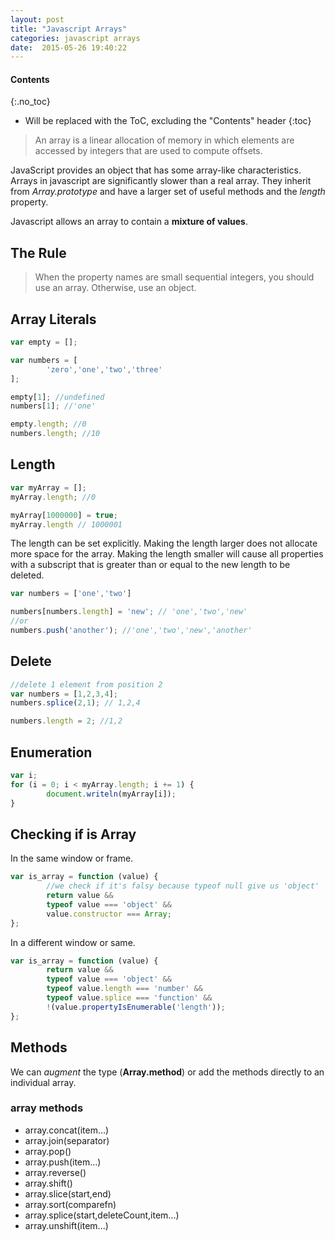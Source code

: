 ```yaml
---
layout: post
title: "Javascript Arrays"
categories: javascript arrays
date:  2015-05-26 19:40:22
---
```


#### Contents
{:.no_toc}

* Will be replaced with the ToC, excluding the "Contents" header
{:toc}

> An array is a linear allocation of memory in which elements are accessed by integers that are used to compute offsets.

JavaScript provides an object that has some array-like characteristics. Arrays in javascript are significantly slower than a real array. They inherit from *Array.prototype* and have a larger set of useful methods and the *length* property.

Javascript allows an array to contain a **mixture of values**.

## The Rule

> When the property names are small sequential integers, you should use an array. Otherwise, use an object.

## Array Literals

```javascript
var empty = [];

var numbers = [
        'zero','one','two','three'
];

empty[1]; //undefined
numbers[1]; //'one'

empty.length; //0
numbers.length; //10
```

## Length

```javascript
var myArray = [];
myArray.length; //0

myArray[1000000] = true;
myArray.length // 1000001

```

The length can be set explicitly. Making the length larger does not allocate more space for the array. Making the length smaller will cause all properties with a subscript that is greater than or equal to the new length to be deleted.
```javascript
var numbers = ['one','two']

numbers[numbers.length] = 'new'; // 'one','two','new'
//or
numbers.push('another'); //'one','two','new','another'
```

## Delete

```javascript
//delete 1 element from position 2
var numbers = [1,2,3,4];
numbers.splice(2,1); // 1,2,4

numbers.length = 2; //1,2
```

## Enumeration

```javascript
var i;
for (i = 0; i < myArray.length; i += 1) {
        document.writeln(myArray[i]);
}
```

## Checking if is Array

In the same window or frame.

```javascript
var is_array = function (value) {
        //we check if it's falsy because typeof null give us 'object'
        return value && 
        typeof value === 'object' &&
        value.constructor === Array;
};
```

In a different window or same.

```javascript
var is_array = function (value) {
        return value &&
        typeof value === 'object' &&
        typeof value.length === 'number' &&
        typeof value.splice === 'function' &&
        !(value.propertyIsEnumerable('length'));
};
```

## Methods

We can *augment* the type (**Array.method**) or add the methods directly to an individual array.

### array methods

* array.concat(item...)
* array.join(separator)
* array.pop()
* array.push(item...)
* array.reverse()
* array.shift()
* array.slice(start,end)
* array.sort(comparefn)
* array.splice(start,deleteCount,item...)
* array.unshift(item...)
